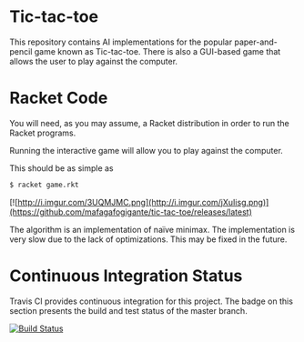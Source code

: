 # Tic-tac-toe

This repository contains AI implementations for the popular paper-and-pencil
game known as Tic-tac-toe. There is also a GUI-based game that allows the user
to play against the computer.

# Racket Code

You will need, as you may assume, a Racket distribution in order to run the
Racket programs.

Running the interactive game will allow you to play against the computer.

This should be as simple as

```bash
$ racket game.rkt
```

[![http://i.imgur.com/3UQMJMC.png](http://i.imgur.com/jXuIisg.png)](https://github.com/mafagafogigante/tic-tac-toe/releases/latest)

The algorithm is an implementation of naïve minimax. The implementation is very
slow due to the lack of optimizations. This may be fixed in the future.

# Continuous Integration Status

Travis CI provides continuous integration for this project. The badge on this
section presents the build and test status of the master branch.

[![Build Status](https://travis-ci.org/mafagafogigante/tic-tac-toe.svg?branch=master)](https://travis-ci.org/mafagafogigante/tic-tac-toe)
